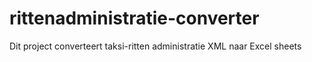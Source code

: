 # rittenadministratie-converter

Dit project converteert taksi-ritten administratie XML naar Excel sheets